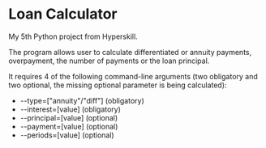 # Loan Calculator
My 5th Python project from Hyperskill.

The program allows user to calculate differentiated or annuity payments, overpayment, the number of payments or the loan principal.

It requires 4 of the following command-line arguments (two obligatory and two optional, the missing optional parameter is being calculated): 

- --type=["annuity"/"diff"]   (obligatory)
- --interest=[value]          (obligatory)
- --principal=[value]         (optional)
- --payment=[value]           (optional)
- --periods=[value]           (optional)
